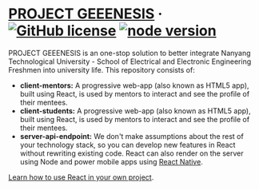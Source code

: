 # [PROJECT GEEENESIS](https://reactjs.org/) &middot; [![GitHub license](https://img.shields.io/badge/license-MIT-blue.svg)](https://github.com/facebook/react/blob/master/LICENSE) [![node version](https://img.shields.io/npm/v/node.svg?style=flat)](https://www.npmjs.com/package/node)

PROJECT GEEENESIS is an one-stop solution to better integrate Nanyang Technological University - School of Electrical and Electronic Engineering Freshmen into university life. This repository consists of:

* **client-mentors:** A progressive web-app (also known as HTML5 app), built using React, is used by mentors to interact and see the profile of their mentees.
* **client-students:** A progressive web-app (also known as HTML5 app), built using React, is used by mentors to interact and see the profile of their mentees.
* **server-api-endpoint:** We don't make assumptions about the rest of your technology stack, so you can develop new features in React without rewriting existing code. React can also render on the server using Node and power mobile apps using [React Native](https://facebook.github.io/react-native/).

[Learn how to use React in your own project](https://reactjs.org/docs/getting-started.html).
